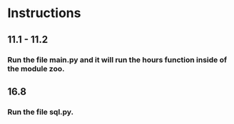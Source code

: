 # Instructions


## 11.1 - 11.2
### Run the file main.py and it will run the hours function inside of the module zoo.

## 16.8
### Run the file sql.py.



